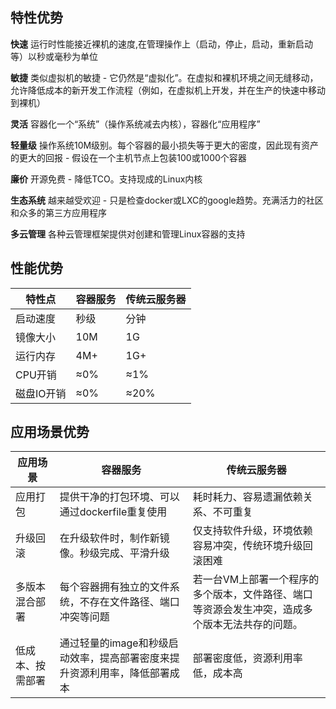 

## 特性优势

**快速**
运行时性能接近裸机的速度,在管理操作上（启动，停止，启动，重新启动等）以秒或毫秒为单位

**敏捷**
类似虚拟机的敏捷 - 它仍然是“虚拟化”。在虚拟和裸机环境之间无缝移动，允许降低成本的新开发工作流程（例如，在虚拟机上开发，并在生产的快速中移动到裸机）

**灵活**
容器化一个“系统”（操作系统减去内核），容器化“应用程序”

**轻量级**
操作系统10M级别。每个容器的最小损失等于更大的密度，因此现有资产的更大的回报 - 假设在一个主机节点上包装100或1000个容器

**廉价**
开源免费 - 降低TCO。支持现成的Linux内核

**生态系统**
越来越受欢迎 - 只是检查docker或LXC的google趋势。充满活力的社区和众多的第三方应用程序

**多云管理**
各种云管理框架提供对创建和管理Linux容器的支持

## 性能优势

| 特性点     | 容器服务     | 传统云服务器     |
| ---- | ---- | ---- |
| 启动速度 | 秒级     | 分钟     |
| 镜像大小 |10M      |	1G      |
| 运行内存 |4M+      |  1G+   |
| CPU开销  | ≈0%     |  ≈1%  |
| 磁盘IO开销| ≈0%    |  ≈20%    |


## 应用场景优势
| 应用场景     |容器服务      |传统云服务器      |
| ---- |---- |---- |
| 应用打包 |提供干净的打包环境、可以通过dockerfile重复使用 |耗时耗力、容易遗漏依赖关系、不可重复|
| 升级回滚 |在升级软件时，制作新镜像。秒级完成、平滑升级   |仅支持软件升级，环境依赖容易冲突，传统环境升级回滚困难|
| 多版本混合部署|每个容器拥有独立的文件系统，不存在文件路径、端口冲突等问题|若一台VM上部署一个程序的多个版本，文件路径、端口等资源会发生冲突，造成多个版本无法共存的问题。 |
|低成本、按需部署|通过轻量的image和秒级启动效率，提高部署密度来提升资源利用率，降低部署成本|部署密度低，资源利用率低，成本高|
